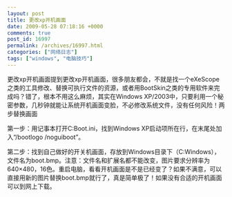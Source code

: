 ```yaml
---
layout: post
title: 更改xp开机画面
date: 2009-05-28 07:18:16 +0000
comments: true
post_id: 16997
permalink: /archives/16997.html
categories: ["网络日志"]
tags: ["windows", "电脑技巧"]
---
```


更改xp开机画面提到更改xp开机画面，很多朋友都会，不就是找一个eXeScope之类的工具修改、替换可执行文件的资源，或者用BootSkin之类的专用软件来完成吗？错了，根本不用这么麻烦，其实在Windows XP/2003中，只要利用一个秘密参数，几秒钟就能让系统开机画面变脸，不必修改系统文件，没有任何风险！两步替换画面

第一步：用记事本打开C:Boot.ini，找到Windows XP启动项所在行，在末尾处加入“/bootlogo /noguiboot”。

第二步：找到自己做好的开关机画面，存放到Windows目录下（C:Windows），文件名为boot.bmp。注意：文件名和扩展名都不能改变，图片要求分辨率为640×480，16色。重启电脑，看看开机画面是不是已经变了？如果不满意，可以直接用新的图片替换boot.bmp就行了，真是简单极了！如果没有合适的开机画面可以到网上下载。
